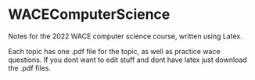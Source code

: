 # WACEComputerScience
Notes for the 2022 WACE computer science course, written using Latex. 

Each topic has one .pdf file for the topic, as well as practice wace questions. 
If you dont want to edit stuff and dont have latex just download the .pdf files.
